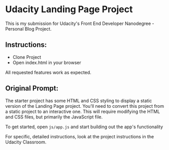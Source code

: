 # Udacity Landing Page Project

This is my submission for Udacity's Front End Developer Nanodegree - Personal Blog Project.

## Instructions:

- Clone Project
- Open index.html in your browser

All requested features work as expected.

## Original Prompt:

The starter project has some HTML and CSS styling to display a static version of the Landing Page project. You'll need to convert this project from a static project to an interactive one. This will require modifying the HTML and CSS files, but primarily the JavaScript file.

To get started, open `js/app.js` and start building out the app's functionality

For specific, detailed instructions, look at the project instructions in the Udacity Classroom.
